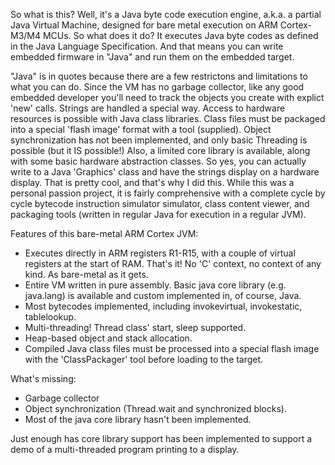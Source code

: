 So what is this?  Well, it's a Java byte code execution engine, a.k.a. a partial Java Virtual Machine, designed for bare metal execution on ARM Cortex-M3/M4 MCUs.  So what does it do?  It executes Java byte codes as defined in the Java Language Specification.  And that means you can write embedded firmware in "Java" and run them on the embedded target.  

"Java" is in quotes because there are a few restrictons and limitations to what you can do.  Since the VM has no garbage collector, like any good embedded developer you'll need to track the objects you create with explict 'new' calls.  Strings are handled a special way.  Access to hardware resources is possible with Java class libraries.  Class files must be packaged into a special 'flash image' format with a tool (supplied). Object synchronization has not been implemented, and only basic Threading is possible (but it IS possible!)  Also, a limited core library is available, along with some basic hardware abstraction classes.  So yes, you can actually write to a Java 'Graphics' class and have the strings display on a hardware display. That is pretty cool, and that's why I did this.  While this was a personal passion project, it is fairly comprehensive with a complete cycle by cycle bytecode instruction simulator simulator, class content viewer, and packaging tools (written in regular Java for execution in a regular JVM).

Features of this bare-metal ARM Cortex JVM:
- Executes directly in ARM registers R1-R15, with a couple of virtual registers at the start of RAM.  That's it!  No 'C' context, no context of any kind.  As bare-metal as it gets. 
- Entire VM written in pure assembly.  Basic java core library (e.g. java.lang) is available and custom implemented in, of course, Java.
- Most bytecodes implemented, including invokevirtual, invokestatic, tablelookup.
- Multi-threading! Thread class' start, sleep supported.
- Heap-based object and stack allocation.
- Compiled Java class files must be processed into a special flash image with the 'ClassPackager' tool before loading to the target.

What's missing:
- Garbage collector
- Object synchronization  (Thread.wait and synchronized blocks).
- Most of the java core library hasn't been implemented.

Just enough has core library support has been implemented to support a demo of a multi-threaded program printing to a display.
